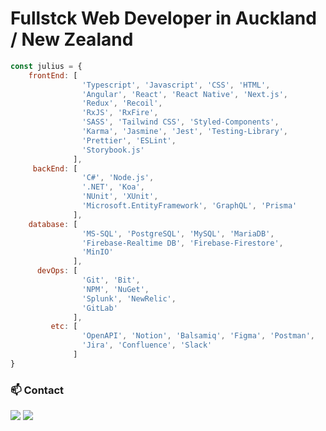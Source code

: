 # Fullstck Web Developer in Auckland / New Zealand
```javascript
const julius = {
    frontEnd: [
                'Typescript', 'Javascript', 'CSS', 'HTML',
                'Angular', 'React', 'React Native', 'Next.js',
                'Redux', 'Recoil',
                'RxJS', 'RxFire',
                'SASS', 'Tailwind CSS', 'Styled-Components',
                'Karma', 'Jasmine', 'Jest', 'Testing-Library',
                'Prettier', 'ESLint', 
                'Storybook.js'
              ],
     backEnd: [
                'C#', 'Node.js',
                '.NET', 'Koa', 
                'NUnit', 'XUnit',
                'Microsoft.EntityFramework', 'GraphQL', 'Prisma'
              ],
    database: [ 
                'MS-SQL', 'PostgreSQL', 'MySQL', 'MariaDB', 
                'Firebase-Realtime DB', 'Firebase-Firestore',
                'MinIO'
              ],
      devOps: [
                'Git', 'Bit',
                'NPM', 'NuGet',
                'Splunk', 'NewRelic',
                'GitLab'
              ],
         etc: [ 
                'OpenAPI', 'Notion', 'Balsamiq', 'Figma', 'Postman',
                'Jira', 'Confluence', 'Slack'
              ]
}
```

### 📫 Contact

[![](https://img.shields.io/badge/LinkedIn-Inhyo(Julius)-blue)](https://www.linkedin.com/in/julius88/)
[![](https://img.shields.io/badge/Gmail-johncrist2000%40gmail.com-red)](mailto:johncrist2000@gmail.com)

<!--[![](https://img.shields.io/badge/Blog-JekyllBlog-purple)](https://juliuscho.github.io/)-->
<!--
**juliusCho/juliusCho** is a ✨ _special_ ✨ repository because its `README.md` (this file) appears on your GitHub profile.

Here are some ideas to get you started:

- 🔭 I’m currently working on ...
- 🌱 I’m currently learning ...
- 👯 I’m looking to collaborate on ...
- 🤔 I’m looking for help with ...
- 💬 Ask me about ...
- 📫 How to reach me: ...
- 😄 Pronouns: ...
- ⚡ Fun fact: ...
-->
